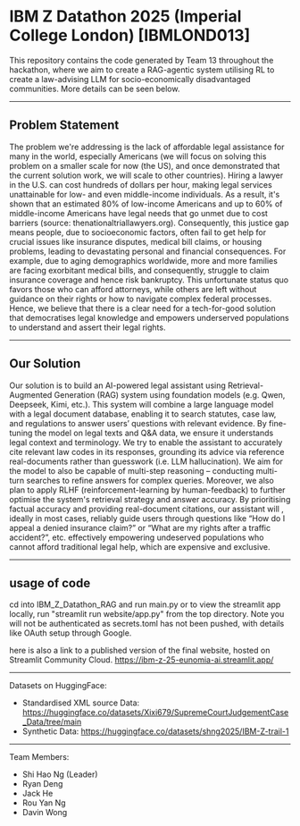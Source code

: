# IBM Z Datathon 2025 (Imperial College London) [IBMLOND013]

This repository contains the code generated by Team 13 throughout the hackathon, where we aim to create a RAG-agentic system utilising RL to create a law-advising LLM for socio-economically disadvantaged communities. More details can be seen below.

---
## Problem Statement

The problem we're addressing is the lack of affordable legal assistance for many in the world, especially Americans (we will focus on solving this problem on a smaller scale for now (the US), and once demonstrated that the current solution work, we will scale to other countries). Hiring a lawyer in the U.S. can cost hundreds of dollars per hour, making legal services unattainable for low- and even middle-income individuals. As a result, it's shown that an estimated 80% of low-income Americans and up to 60% of middle-income Americans have legal needs that go unmet due to cost barriers (source: thenationaltriallawyers.org). Consequently, this justice gap means people, due to socioeconomic factors, often fail to get help for crucial issues like insurance disputes, medical bill claims, or housing problems, leading to devastating personal and financial consequences. For example, due to aging demographics worldwide, more and more families are facing exorbitant medical bills, and consequently, struggle to claim insurance coverage and hence risk bankruptcy. This unfortunate status quo favors those who can afford attorneys, while others are left without guidance on their rights or how to navigate complex federal processes. Hence, we believe that there is a clear need for a tech-for-good solution that democratises legal knowledge and empowers underserved populations to understand and assert their legal rights.

---
## Our Solution

Our solution is to build an AI-powered legal assistant using Retrieval-Augmented Generation (RAG) system using foundation models (e.g. Qwen, Deepseek, Kimi, etc.). This system will combine a large language model with a legal document database, enabling it to search statutes, case law, and regulations to answer users’ questions with relevant evidence. By fine-tuning the model on legal texts and Q&A data, we ensure it understands legal context and terminology. We try to enable the assistant to accurately cite relevant law codes in its responses, grounding its advice via reference real-documents rather than guesswork (i.e. LLM hallucination). We aim for the model to also be capable of multi-step reasoning – conducting multi-turn searches to refine answers for complex queries. Moreover, we also plan to apply RLHF (reinforcement-learning by human-feedback) to further optimise the system's retrieval strategy and answer accuracy. By prioritising factual accuracy and providing real-document citations, our assistant will , ideally in most cases, reliably guide users through questions like “How do I appeal a denied insurance claim?” or “What are my rights after a traffic accident?”, etc. effectively empowering undeserved populations who cannot afford traditional legal help, which are expensive and exclusive.

---
## usage of code
cd into IBM_Z_Datathon_RAG and run main.py
or to view the streamlit app locally, run "streamlit run website/app.py" from the top directory.
Note you will not be authenticated as secrets.toml has not been pushed, with details like OAuth setup through Google.

here is also a link to a published version of the final website, hosted on Streamlit Community Cloud.
https://ibm-z-25-eunomia-ai.streamlit.app/


---

Datasets on HuggingFace:
- Standardised XML source Data: https://huggingface.co/datasets/Xixi679/SupremeCourtJudgementCase_Data/tree/main
- Synthetic Data: https://huggingface.co/datasets/shng2025/IBM-Z-trail-1

---

Team Members:
- Shi Hao Ng (Leader)
- Ryan Deng
- Jack He
- Rou Yan Ng
- Davin Wong


